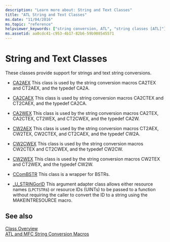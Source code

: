 ```yaml
---
description: "Learn more about: String and Text Classes"
title: "ATL String and Text Classes"
ms.date: "11/04/2016"
ms.topic: "reference"
helpviewer_keywords: ["string conversion, ATL", "string classes [ATL]"]
ms.assetid: aa0cdc41-c953-4b17-82b6-59b908545571
---
```

# String and Text Classes

These classes provide support for strings and text string conversions.

- [CA2AEX](../atl/reference/ca2aex-class.md) This class is used by the string conversion macros CA2TEX and CT2AEX, and the typedef CA2A.

- [CA2CAEX](../atl/reference/ca2caex-class.md) This class is used by string conversion macros CA2CTEX and CT2CAEX, and the typedef CA2CA.

- [CA2WEX](../atl/reference/ca2wex-class.md) This class is used by the string conversion macros CA2TEX, CA2CTEX, CT2WEX, and CT2CWEX, and the typedef CA2W.

- [CW2AEX](../atl/reference/cw2aex-class.md) This class is used by the string conversion macros CT2AEX, CW2TEX, CW2CTEX, and CT2CAEX, and the typedef CW2A.

- [CW2CWEX](../atl/reference/cw2cwex-class.md) This class is used by the string conversion macros CW2CTEX and CT2CWEX, and the typedef CW2CW.

- [CW2WEX](../atl/reference/cw2wex-class.md) This class is used by the string conversion macros CW2TEX and CT2WEX, and the typedef CW2W.

- [CComBSTR](../atl/reference/ccombstr-class.md) This class is a wrapper for BSTRs.

- [_U_STRINGorID](../atl/reference/u-stringorid-class.md) This argument adapter class allows either resource names (`LPCTSTR`s) or resource IDs (UINTs) to be passed to a function without requiring the caller to convert the ID to a string using the MAKEINTRESOURCE macro.

## See also

[Class Overview](../atl/atl-class-overview.md)<br/>
[ATL and MFC String Conversion Macros](reference/string-conversion-macros.md)

